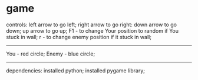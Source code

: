 # game
controls:
left arrow to go left;
right arrow to go right:
down arrow to go down;
up arrow to go up;
F1 - to change Your position to random if You stuck in wall;
r - to change enemy position if it stuck in wall;

--------------------------------------------------

You - red circle;
Enemy - blue circle;

--------------------------------------------------

dependencies:
installed python;
installed pygame library; 

